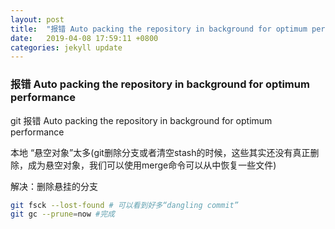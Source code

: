 ```yaml
---
layout: post
title:  "报错 Auto packing the repository in background for optimum performance"
date:   2019-04-08 17:59:11 +0800
categories: jekyll update
---
```


### 报错 Auto packing the repository in background for optimum performance

git 报错 Auto packing the repository in background for optimum performance

本地 “悬空对象”太多(git删除分支或者清空stash的时候，这些其实还没有真正删除，成为悬空对象，我们可以使用merge命令可以从中恢复一些文件)

解决：删除悬挂的分支

~~~bash
git fsck --lost-found # 可以看到好多“dangling commit” 
git gc --prune=now #完成
~~~

